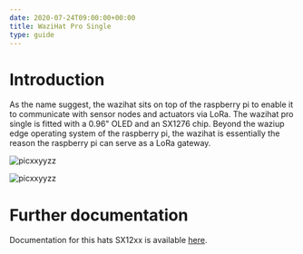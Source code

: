 ```yaml
---
date: 2020-07-24T09:00:00+00:00
title: WaziHat Pro Single
type: guide
---
```


# Introduction

As the name suggest, the wazihat sits on top of the raspberry pi to enable it to communicate with sensor nodes and actuators via LoRa. The wazihat pro single is fitted with a 0.96" OLED and an SX1276 chip. Beyond the waziup edge operating system of the raspberry pi, the wazihat is essentially the reason the raspberry pi can serve as a LoRa gateway.

![picxxyyzz](img/pic1.png)

![picxxyyzz](img/pic2.png)

# Further documentation

Documentation for this hats SX12xx is available [here](https://cdn-shop.adafruit.com/product-files/3179/sx1276_77_78_79.pdf).
